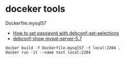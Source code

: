 # doceker tools

Dockerfile.mysql57

* [How to set password with debconf-set-selections](https://github.com/docker-library/mysql/blob/9678ed1d27794ae9529c43b4411e30f981ce39ea/template/Dockerfile.debian)
* [debconf-show mysql-server-5.7](https://unix.stackexchange.com/questions/457388/how-to-find-out-the-variable-names-for-debconf-set-selections)

```shell
docker build -f Dockerfile.mysql57 -t local:2204 .
docker run -it --name test local:2204
```